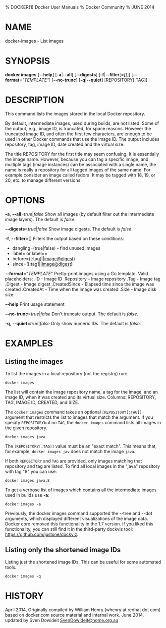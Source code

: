 % DOCKER(1) Docker User Manuals
% Docker Community
% JUNE 2014
# NAME
docker-images - List images

# SYNOPSIS
**docker images**
[**--help**]
[**-a**|**--all**]
[**--digests**]
[**-f**|**--filter**[=*[]*]]
[**--format**=*"TEMPLATE"*]
[**--no-trunc**]
[**-q**|**--quiet**]
[REPOSITORY[:TAG]]

# DESCRIPTION
This command lists the images stored in the local Docker repository.

By default, intermediate images, used during builds, are not listed. Some of the
output, e.g., image ID, is truncated, for space reasons. However the truncated
image ID, and often the first few characters, are enough to be used in other
Docker commands that use the image ID. The output includes repository, tag, image
ID, date created and the virtual size.

The title REPOSITORY for the first title may seem confusing. It is essentially
the image name. However, because you can tag a specific image, and multiple tags
(image instances) can be associated with a single name, the name is really a
repository for all tagged images of the same name. For example consider an image
called fedora. It may be tagged with 18, 19, or 20, etc. to manage different
versions.

# OPTIONS
**-a**, **--all**=*true*|*false*
   Show all images (by default filter out the intermediate image layers). The default is *false*.

**--digests**=*true*|*false*
   Show image digests. The default is *false*.

**-f**, **--filter**=[]
   Filters the output based on these conditions:
   - dangling=(true|false) - find unused images
   - label=<key> or label=<key>=<value>
   - before=(<image-name>[:tag]|<image-id>|<image@digest>)
   - since=(<image-name>[:tag]|<image-id>|<image@digest>)

**--format**="*TEMPLATE*"
   Pretty-print images using a Go template.
   Valid placeholders:
      .ID - Image ID
      .Repository - Image repository
      .Tag - Image tag
      .Digest - Image digest
      .CreatedSince - Elapsed time since the image was created
      .CreatedAt - Time when the image was created
      .Size - Image disk size

**--help**
  Print usage statement

**--no-trunc**=*true*|*false*
   Don't truncate output. The default is *false*.

**-q**, **--quiet**=*true*|*false*
   Only show numeric IDs. The default is *false*.

# EXAMPLES

## Listing the images

To list the images in a local repository (not the registry) run:

    docker images

The list will contain the image repository name, a tag for the image, and an
image ID, when it was created and its virtual size. Columns: REPOSITORY, TAG,
IMAGE ID, CREATED, and SIZE.

The `docker images` command takes an optional `[REPOSITORY[:TAG]]` argument
that restricts the list to images that match the argument. If you specify
`REPOSITORY`but no `TAG`, the `docker images` command lists all images in the
given repository.

    docker images java

The `[REPOSITORY[:TAG]]` value must be an "exact match". This means that, for example,
`docker images jav` does not match the image `java`.

If both `REPOSITORY` and `TAG` are provided, only images matching that
repository and tag are listed.  To find all local images in the "java"
repository with tag "8" you can use:

    docker images java:8

To get a verbose list of images which contains all the intermediate images
used in builds use **-a**:

    docker images -a

Previously, the docker images command supported the --tree and --dot arguments,
which displayed different visualizations of the image data. Docker core removed
this functionality in the 1.7 version. If you liked this functionality, you can
still find it in the third-party dockviz tool: https://github.com/justone/dockviz.

## Listing only the shortened image IDs

Listing just the shortened image IDs. This can be useful for some automated
tools.

    docker images -q

# HISTORY
April 2014, Originally compiled by William Henry (whenry at redhat dot com)
based on docker.com source material and internal work.
June 2014, updated by Sven Dowideit <SvenDowideit@home.org.au>

